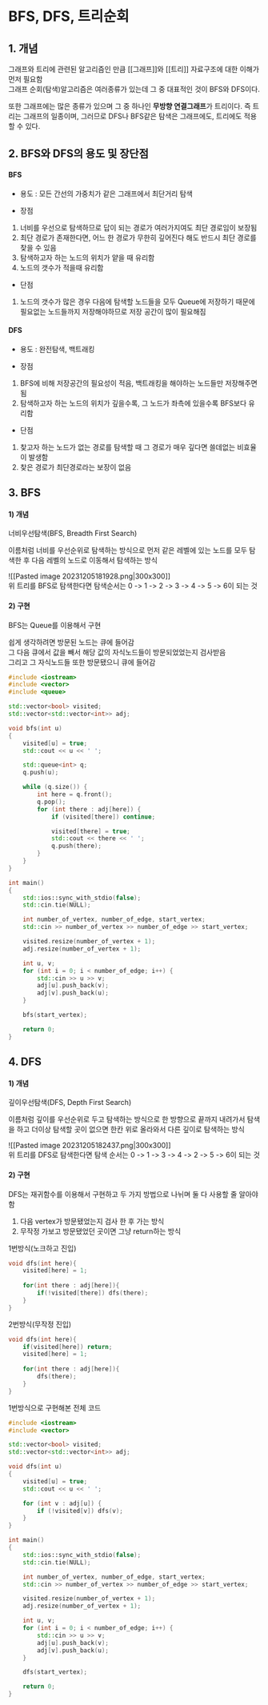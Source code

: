 # BFS, DFS, 트리순회

## 1. 개념

그래프와 트리에 관련된 알고리즘인 만큼 [[그래프]]와 [[트리]] 자료구조에 대한 이해가 먼저 필요함  
그래프 순회(탐색)알고리즘은 여러종류가 있는데 그 중 대표적인 것이 BFS와 DFS이다.

또한 그래프에는 많은 종류가 있으며 그 중 하나인 **무방향 연결그래프**가 트리이다.
즉 트리는 그래프의 일종이며, 그러므로 DFS나 BFS같은 탐색은 그래프에도, 트리에도 적용할 수 있다.


## 2. BFS와 DFS의 용도 및 장단점

#### BFS
- 용도 : 모든 간선의 가중치가 같은 그래프에서 최단거리 탐색

- 장점
1) 너비를 우선으로 탐색하므로 답이 되는 경로가 여러가지여도 최단 경로임이 보장됨
2) 최단 경로가 존재한다면, 어느 한 경로가 무한히 깊어진다 해도 반드시 최단 경로를 찾을 수 있음
3) 탐색하고자 하는 노드의 위치가 얕을 때 유리함
4) 노드의 갯수가 적을때 유리함

- 단점
1) 노드의 갯수가 많은 경우 다음에 탐색할 노드들을 모두 Queue에 저장하기 때문에 필요없는 노드들까지 저장해야하므로 저장 공간이 많이 필요해짐

#### DFS
- 용도 : 완전탐색, 백트래킹

- 장점
1) BFS에 비해 저장공간의 필요성이 적음, 백트래킹을 해야하는 노드들만 저장해주면 됨
2) 탐색하고자 하는 노드의 위치가 깊을수록, 그 노드가 좌측에 있을수록 BFS보다 유리함

- 단점
1) 찾고자 하는 노드가 없는 경로를 탐색할 때 그 경로가 매우 깊다면 쓸데없는 비효율이 발생함
2) 찾은 경로가 최단경로라는 보장이 없음


## 3. BFS

#### 1) 개념
너비우선탐색(BFS, Breadth First Search)  

이름처럼 너비를 우선순위로 탐색하는 방식으로 먼저 같은 레벨에 있는 노드를 모두 탐색한 후 다음 레벨의 노드로 이동해서 탐색하는 방식  

![[Pasted image 20231205181928.png|300x300]]  
위 트리를 BFS로 탐색한다면 탐색순서는 0 -> 1 -> 2 -> 3 -> 4 -> 5 -> 6이 되는 것  

#### 2) 구현

BFS는 Queue를 이용해서 구현  

쉽게 생각하려면 방문된 노드는 큐에 들어감  
그 다음 큐에서 값을 빼서 해당 값의 자식노드들이 방문되었었는지 검사받음  
그리고 그 자식노드들 또한 방문됐으니 큐에 들어감  
```C++
#include <iostream>
#include <vector>
#include <queue>

std::vector<bool> visited;
std::vector<std::vector<int>> adj;

void bfs(int u)
{
	visited[u] = true;
	std::cout << u << ' ';

	std::queue<int> q;
	q.push(u);

	while (q.size()) {
		int here = q.front();
		q.pop();
		for (int there : adj[here]) {
			if (visited[there]) continue;

			visited[there] = true;
			std::cout << there << ' ';
			q.push(there);
		}
	}
}

int main()
{
	std::ios::sync_with_stdio(false);
	std::cin.tie(NULL);

	int number_of_vertex, number_of_edge, start_vertex;
	std::cin >> number_of_vertex >> number_of_edge >> start_vertex;

	visited.resize(number_of_vertex + 1);
	adj.resize(number_of_vertex + 1);

	int u, v;
	for (int i = 0; i < number_of_edge; i++) {
		std::cin >> u >> v;
		adj[u].push_back(v);
		adj[v].push_back(u);
	}

	bfs(start_vertex);

	return 0;
}
```


## 4. DFS

#### 1) 개념

깊이우선탐색(DFS, Depth First Search)  

이름처럼 깊이를 우선순위로 두고 탐색하는 방식으로 한 방향으로 끝까지 내려가서 탐색을 하고 더이상 탐색할 곳이 없으면 한칸 위로 올라와서 다른 깊이로 탐색하는 방식  

![[Pasted image 20231205182437.png|300x300]]  
위 트리를 DFS로 탐색한다면 탐색 순서는 0 -> 1 -> 3 -> 4 -> 2 -> 5 -> 6이 되는 것

#### 2) 구현

DFS는 재귀함수를 이용해서 구현하고 두 가지 방법으로 나뉘며 둘 다 사용할 줄 알아야 함  
1) 다음 vertex가 방문됐었는지 검사 한 후 가는 방식  
2) 무작정 가보고 방문됐었던 곳이면 그냥 return하는 방식  

1번방식(노크하고 진입)  
```C++
void dfs(int here){
    visited[here] = 1; 
    
    for(int there : adj[here]){
        if(!visited[there]) dfs(there);
    }
}
```

2번방식(무작정 진입)  
```C++
void dfs(int here){
    if(visited[here]) return;
    visited[here] = 1;
    
    for(int there : adj[here]){ 
        dfs(there);
    }
}
```

1번방식으로 구현해본 전체 코드
```C++
#include <iostream>
#include <vector>

std::vector<bool> visited;
std::vector<std::vector<int>> adj;

void dfs(int u)
{
	visited[u] = true;
	std::cout << u << ' ';

	for (int v : adj[u]) {
		if (!visited[v]) dfs(v);
	}
}

int main()
{
	std::ios::sync_with_stdio(false);
	std::cin.tie(NULL);

	int number_of_vertex, number_of_edge, start_vertex;
	std::cin >> number_of_vertex >> number_of_edge >> start_vertex;

	visited.resize(number_of_vertex + 1);
	adj.resize(number_of_vertex + 1);

	int u, v;
	for (int i = 0; i < number_of_edge; i++) {
		std::cin >> u >> v;
		adj[u].push_back(v);
		adj[v].push_back(u);
	}

	dfs(start_vertex);

	return 0;
}
```